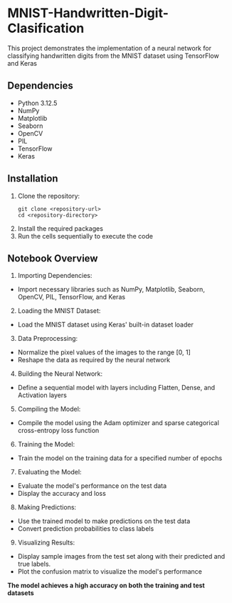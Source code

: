 # MNIST-Handwritten-Digit-Clasification
This project demonstrates the implementation of a neural network for classifying handwritten digits from the MNIST dataset using TensorFlow and Keras

## Dependencies
* Python 3.12.5
* NumPy
* Matplotlib
* Seaborn
* OpenCV
* PIL
* TensorFlow
* Keras

## Installation
1. Clone the repository:
   ```
   git clone <repository-url>
   cd <repository-directory>
   ```
2. Install the required packages
3. Run the cells sequentially to execute the code

## Notebook Overview
1. Importing Dependencies:
* Import necessary libraries such as NumPy, Matplotlib, Seaborn, OpenCV, PIL, TensorFlow, and Keras
2. Loading the MNIST Dataset:
* Load the MNIST dataset using Keras' built-in dataset loader
3. Data Preprocessing:
* Normalize the pixel values of the images to the range [0, 1]
* Reshape the data as required by the neural network
4. Building the Neural Network:
* Define a sequential model with layers including Flatten, Dense, and Activation layers
5. Compiling the Model:
* Compile the model using the Adam optimizer and sparse categorical cross-entropy loss function
6. Training the Model:
* Train the model on the training data for a specified number of epochs
7. Evaluating the Model:
* Evaluate the model's performance on the test data
* Display the accuracy and loss
8. Making Predictions:
* Use the trained model to make predictions on the test data
* Convert prediction probabilities to class labels
9. Visualizing Results:
* Display sample images from the test set along with their predicted and true labels.
* Plot the confusion matrix to visualize the model's performance

**The model achieves a high accuracy on both the training and test datasets**

